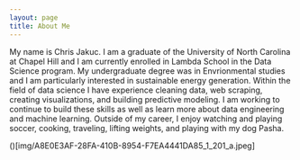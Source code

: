 ```yaml
---
layout: page
title: About Me
---
```


My name is Chris Jakuc. I am a graduate of the University of North Carolina at Chapel Hill and I am currently enrolled in Lambda School in the Data Science program. My undergraduate degree was in Envrionmental studies and I am particularly interested in sustainable energy generation. Within the field of data science I have experience cleaning data, web scraping, creating visualizations, and building predictive modeling. I am working to continue to build these skills as well as learn more about data engineering and machine learning. Outside of my career, I enjoy watching and playing soccer, cooking, traveling, lifting weights, and playing with my dog Pasha.


()[img/A8E0E3AF-28FA-410B-8954-F7EA4441DA85_1_201_a.jpeg]

